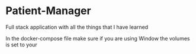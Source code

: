# Patient-Manager
Full stack application with all the things that I have learned

In the docker-compose file make sure if you are using Window the volumes is set to your